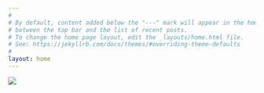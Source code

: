 ```yaml
---
#
# By default, content added below the "---" mark will appear in the home page
# between the top bar and the list of recent posts.
# To change the home page layout, edit the _layouts/home.html file.
# See: https://jekyllrb.com/docs/themes/#overriding-theme-defaults
#
layout: home
---
```

![](https://user-images.githubusercontent.com/46349226/53438999-12ec4b80-39cf-11e9-94c9-626342b4749c.png)
